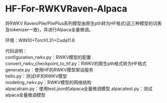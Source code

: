 # HF-For-RWKVRaven-Alpaca
将RWKV Raven/Pile/PilePlus系列模型由原生pth转为HF格式(这三种模型的词表及tokenizer一致)，并进行Alpaca全量微调。<br>


环境：WIN10+Torch1.31+Cuda11.6 <br>

代码说明：<br>
configuration_rwkv.py：RWKV模型的配置<br>
convert_rwkv_checkpoint_to_hf.py：RWKV的原生pth格式转为HF格式<br>
generate.py：使用HF的RWKV模型架设服务<br>
hello.py：测试HF的RWKV模型<br>
modeling_rwkv.py：RWKV模型的网络结构<br>
alpacatrain.py：使用test.json的alpaca全量微调模型
alpacatest.py：测试alpaca全量微调模型
